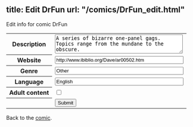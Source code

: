 title: Edit DrFun
url: "/comics/DrFun_edit.html"
---
Edit info for comic DrFun

<form name="comic" action="http://gaepostmail.appspot.com/comic/" method="post">
<table class="comicinfo">
<tr>
<th>Description</th><td><textarea name="description" cols="40" rows="3">A series of bizarre one-panel gags. Topics range from the mundane to the obscure.</textarea></td>
</tr>
<tr>
<th>Website</th><td><input type="text" name="url" value="http://www.ibiblio.org/Dave/ar00502.htm" size="40"/></td>
</tr>
<tr>
<th>Genre</th><td><input type="text" name="genre" value="Other" size="40"/></td>
</tr>
<tr>
<th>Language</th><td><input type="text" name="language" value="English" size="40"/></td>
</tr>
<tr>
<th>Adult content</th><td><input type="checkbox" name="adult" value="adult" /></td>
</tr>
<tr>
<th></th><td>
<input type="hidden" name="comic" value="DrFun" />
<input type="submit" name="submit" value="Submit" />
</td>
</tr>
</table>
</form>

Back to the [comic](DrFun.html).
